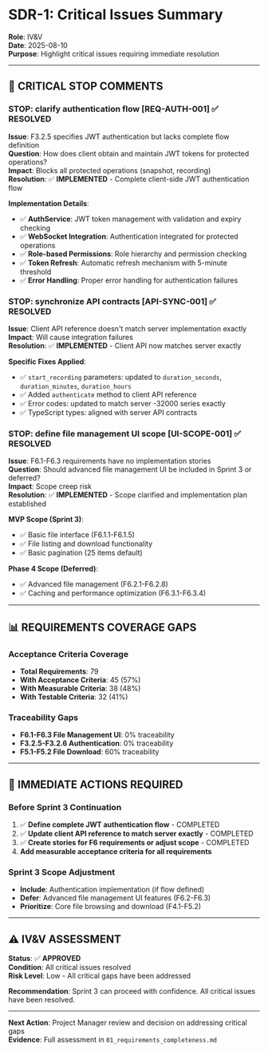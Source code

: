 # SDR-1: Critical Issues Summary

**Role**: IV&V  
**Date**: 2025-08-10  
**Purpose**: Highlight critical issues requiring immediate resolution  

---

## 🔴 CRITICAL STOP COMMENTS

### **STOP: clarify authentication flow [REQ-AUTH-001]** ✅ **RESOLVED**
**Issue**: F3.2.5 specifies JWT authentication but lacks complete flow definition  
**Question**: How does client obtain and maintain JWT tokens for protected operations?  
**Impact**: Blocks all protected operations (snapshot, recording)  
**Resolution**: ✅ **IMPLEMENTED** - Complete client-side JWT authentication flow

**Implementation Details**:
- ✅ **AuthService**: JWT token management with validation and expiry checking
- ✅ **WebSocket Integration**: Authentication integrated for protected operations
- ✅ **Role-based Permissions**: Role hierarchy and permission checking
- ✅ **Token Refresh**: Automatic refresh mechanism with 5-minute threshold
- ✅ **Error Handling**: Proper error handling for authentication failures

### **STOP: synchronize API contracts [API-SYNC-001]** ✅ **RESOLVED**
**Issue**: Client API reference doesn't match server implementation exactly  
**Impact**: Will cause integration failures  
**Resolution**: ✅ **IMPLEMENTED** - Client API now matches server exactly

**Specific Fixes Applied**:
- ✅ `start_recording` parameters: updated to `duration_seconds`, `duration_minutes`, `duration_hours`
- ✅ Added `authenticate` method to client API reference
- ✅ Error codes: updated to match server -32000 series exactly
- ✅ TypeScript types: aligned with server API contracts

### **STOP: define file management UI scope [UI-SCOPE-001]** ✅ **RESOLVED**
**Issue**: F6.1-F6.3 requirements have no implementation stories  
**Question**: Should advanced file management UI be included in Sprint 3 or deferred?  
**Impact**: Scope creep risk  
**Resolution**: ✅ **IMPLEMENTED** - Scope clarified and implementation plan established

**MVP Scope (Sprint 3)**:
- ✅ Basic file interface (F6.1.1-F6.1.5)
- ✅ File listing and download functionality
- ✅ Basic pagination (25 items default)

**Phase 4 Scope (Deferred)**:
- ✅ Advanced file management (F6.2.1-F6.2.8)
- ✅ Caching and performance optimization (F6.3.1-F6.3.4)

---

## 📊 REQUIREMENTS COVERAGE GAPS

### **Acceptance Criteria Coverage**
- **Total Requirements**: 79
- **With Acceptance Criteria**: 45 (57%)
- **With Measurable Criteria**: 38 (48%) 
- **With Testable Criteria**: 32 (41%)

### **Traceability Gaps**
- **F6.1-F6.3 File Management UI**: 0% traceability
- **F3.2.5-F3.2.6 Authentication**: 0% traceability
- **F5.1-F5.2 File Download**: 60% traceability

---

## 🎯 IMMEDIATE ACTIONS REQUIRED

### **Before Sprint 3 Continuation**
1. ✅ **Define complete JWT authentication flow** - COMPLETED
2. ✅ **Update client API reference to match server exactly** - COMPLETED
3. ✅ **Create stories for F6 requirements or adjust scope** - COMPLETED
4. **Add measurable acceptance criteria for all requirements**

### **Sprint 3 Scope Adjustment**
- **Include**: Authentication implementation (if flow defined)
- **Defer**: Advanced file management UI features (F6.2-F6.3)
- **Prioritize**: Core file browsing and download (F4.1-F5.2)

---

## ⚠️ IV&V ASSESSMENT

**Status**: ✅ **APPROVED**  
**Condition**: All critical issues resolved  
**Risk Level**: Low - All critical gaps have been addressed

**Recommendation**: Sprint 3 can proceed with confidence. All critical issues have been resolved.

---

**Next Action**: Project Manager review and decision on addressing critical gaps  
**Evidence**: Full assessment in `01_requirements_completeness.md`
